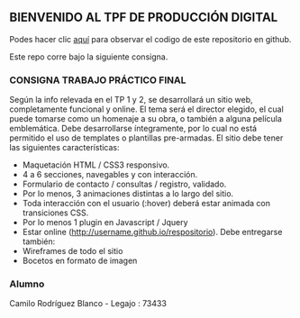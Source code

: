 ## BIENVENIDO AL TPF DE PRODUCCIÓN DIGITAL 

Podes hacer clic [aquí](https://github.com/Camilolwi/wes-anderson/edit/master/index.md) para observar el codigo de este repositorio en github. 


Este repo corre bajo la siguiente consigna. 

### CONSIGNA TRABAJO PRÁCTICO FINAL 

Según la info relevada en el TP 1 y 2, se desarrollará un sitio web, completamente funcional
y online.
El tema será el director elegido, el cual puede tomarse como un homenaje a su obra, o
también a alguna película emblemática.
Debe desarrollarse íntegramente, por lo cual no está permitido el uso de templates o
plantillas pre-armadas.
El sitio debe tener las siguientes características:
- Maquetación HTML / CSS3 responsivo.
- 4 a 6 secciones, navegables y con interacción.
- Formulario de contacto / consultas / registro, validado.
- Por lo menos, 3 animaciones distintas a lo largo del sitio.
- Toda interacción con el usuario (:hover) deberá estar animada con transiciones CSS.
- Por lo menos 1 plugin en Javascript / Jquery
- Estar online (http://username.github.io/respositorio).
Debe entregarse también:
- Wireframes de todo el sitio
- Bocetos en formato de imagen


### Alumno

Camilo Rodríguez Blanco - Legajo : 73433
